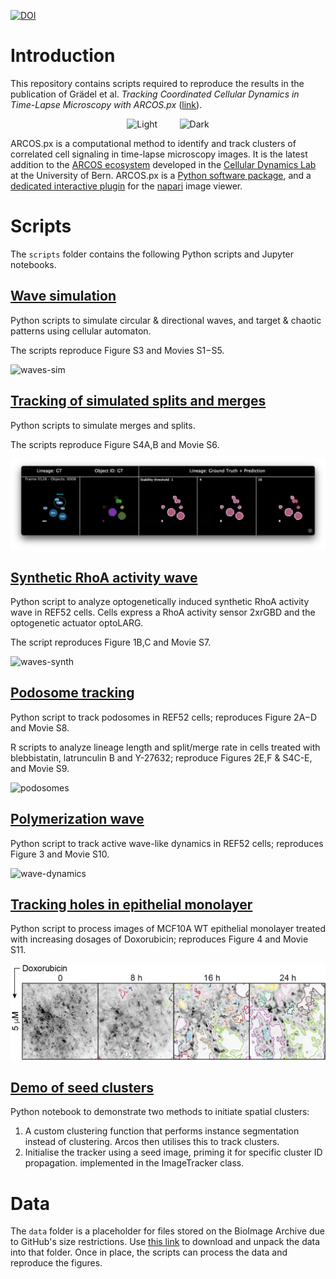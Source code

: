 [![DOI](https://zenodo.org/badge/898619236.svg)](https://zenodo.org/badge/latestdoi/898619236)

# Introduction

This repository contains scripts required to reproduce the results in the publication of Grädel et al. _Tracking Coordinated Cellular Dynamics in Time-Lapse Microscopy with ARCOS.px_ ([link](https://doi.org/10.1101/2025.03.14.643386)).


<p align="center">
  <img alt="Light" src="misc/ARCOS-px-logo.png" width="45%">
&nbsp; &nbsp; &nbsp; &nbsp;
  <img alt="Dark" src="misc/cellular-dynamics-lab-logo2.png" width="45%"> 
</p>

ARCOS.px is a computational method to identify and track clusters of correlated cell signaling in time-lapse microscopy images. 
It is the latest addition to the [ARCOS ecosystem](https://arcos.gitbook.io/home) developed in the [Cellular Dynamics Lab](https://www.pertzlab.net) at the University of Bern.
ARCOS.px is a [Python software package](https://github.com/bgraedel/arcos4py), and a [dedicated interactive plugin](https://github.com/bgraedel/arcosPx-napari) for the [napari](https://napari.org/stable/) image viewer.

# Scripts

The `scripts` folder contains the following Python scripts and Jupyter notebooks.


## [Wave simulation](scripts/1_wave_simulation)

Python scripts to simulate circular & directional waves, and target & chaotic patterns using cellular automaton.

The scripts reproduce Figure S3 and Movies S1−S5.

![waves-sim](misc/waves-sim.png)

## [Tracking of simulated splits and merges](scripts/1_wave_split_merge_sim)

Python scripts to simulate merges and splits.

The scripts reproduce Figure S4A,B and Movie S6.

![waves-sim-mergesplit](misc/waves-sim-mergesplit.png)

## [Synthetic RhoA activity wave](scripts/2_synthetic_rhoa_wave)

Python script to analyze optogenetically induced synthetic RhoA activity wave in REF52 cells.
Cells express a RhoA activity sensor 2xrGBD and the optogenetic actuator optoLARG.

The script reproduces Figure 1B,C and Movie S7.

![waves-synth](misc/waves-synth.png)


## [Podosome tracking](scripts/3_podosome_tracks)

Python script to track podosomes in REF52 cells; reproduces Figure 2A−D and Movie S8.

R scripts to analyze lineage length and split/merge rate in cells treated with blebbistatin, latrunculin B and Y-27632; reproduce Figures 2E,F & S4C-E, and Movie S9.

![podosomes](misc/podosomes-tracking.png)

## [Polymerization wave](scripts/4_polymerization_wave)

Python script to track active wave-like dynamics in REF52 cells; reproduces Figure 3 and Movie S10.

![wave-dynamics](misc/wave-dynamics.png)

## [Tracking holes in epithelial monolayer](scripts/5_hole_tracking)

Python script to process images of MCF10A WT epithelial monolayer treated with increasing dosages of Doxorubicin; reproduces Figure 4 and Movie S11.

![monolayer](misc/monolayer-holes.png)

## [Demo of seed clusters](scripts/6_others)

Python notebook to demonstrate two methods to initiate spatial clusters:

1. A custom clustering function that performs instance segmentation instead of clustering. Arcos then utilises this to track clusters. 
2. Initialise the tracker using a seed image, priming it for specific cluster ID propagation. implemented in the ImageTracker class.

# Data

The `data` folder is a placeholder for files stored on the BioImage Archive due to GitHub's size restrictions. 
Use [this link](https://doi.org/10.6019/S-BIAD1683) to download and unpack the data into that folder.
Once in place, the scripts can process the data and reproduce the figures.
